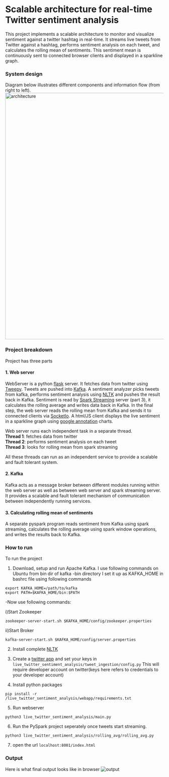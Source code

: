 # Scalable architecture for real-time Twitter sentiment analysis
This project implements a scalable architecture to monitor and visualize sentiment against a twitter hashtag in real-time. It streams live tweets from Twitter against a hashtag, performs sentiment analysis on each tweet, and calculates the rolling mean of sentiments. This sentiment mean is continuously sent to connected browser clients and displayed in a sparkline graph. 

### System design
Diagram below illustrates different components and information flow (from right to left).
<img width="781" alt="architecture" src="https://user-images.githubusercontent.com/49590517/61725281-1f61ae00-ad8d-11e9-9a8e-9eca397da4f7.png">
### Project breakdown
Project has three parts

#### 1. Web server
WebServer is a python [flask](http://flask.pocoo.org/) server. It fetches data from twitter using [Tweepy](http://www.tweepy.org/). Tweets are pushed into [Kafka](https://kafka.apache.org/). A sentiment analyzer picks tweets from kafka, performs sentiment analysis using [NLTK](http://www.nltk.org/_modules/nltk/sentiment/vader.html) and pushes the result back in Kafka. Sentiment is read by [Spark Streaming](https://spark.apache.org/streaming/) server (part 3), it calculates the rolling average and writes data back in Kafka. In the final step, the web server reads the rolling mean from Kafka and sends it to connected clients via [SocketIo](https://socket.io/). A html/JS client displays the live sentiment in a sparkline graph using [google annotation](https://developers.google.com/chart/interactive/docs/gallery/annotationchart) charts. 

Web server runs each independent task in a separate thread.<br>
**Thread 1**: fetches data from twitter<br>
**Thread 2**: performs sentiment analysis on each tweet<br>
**Thread 3**: looks for rolling mean from spark streaming<br>

All these threads can run as an independent service to provide a scalable and fault tolerant system. 

#### 2. Kafka
Kafka acts as a message broker between different modules running within the web server as well as between web server and spark streaming server. It provides a scalable and fault tolerant mechanism of communication between independently running services.  

#### 3. Calculating rolling mean of sentiments

A separate pyspark program reads sentiment from Kafka using spark streaming, calculates the rolling average using spark window operations, and writes the results back to Kafka. 

### How to run
To run the project
1. Download, setup and run Apache Kafka. I use following commands on Ubuntu from bin dir of kafka
 -bin directory I set it up as KAFKA_HOME in bashrc file using following commands
```
export KAFKA_HOME=/path/to/kafka
export PATH=$KAFKA_HOME/bin:$PATH
```
-Now use following commands:

i)Start Zookeeper
```   
zookeeper-server-start.sh $KAFKA_HOME/config/zookeeper.properties
```
ii)Start Broker
```  
kafka-server-start.sh $KAFKA_HOME/config/server.properties
```
2. Install complete [NLTK](http://www.nltk.org/install.html)

3. Create a [twitter app](https://apps.twitter.com/) and set your keys in<br> `live_twitter_sentiment_analysis/tweet_ingestion/config.py`
This will require developer account on twitter(keys here refers to credentials to your developer account)

4. Install python packages
```
pip install -r /live_twitter_sentiment_analysis/webapp/requirements.txt
```
5. Run webserver
```
python3 live_twitter_sentiment_analysis/main.py
```
6. Run the PySpark project seperately once tweets start streaming.
```
python3 live_twitter_sentiment_analysis/rolling_avg/rolling_avg.py
```
7. open the url `localhost:8001/index.html`
### Output
Here is what final output looks like in browser
![output](https://user-images.githubusercontent.com/49590517/61728290-8f266780-ad92-11e9-9952-7c9751fe09f2.png)
